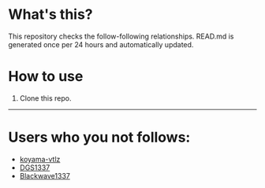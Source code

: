 # What's this?
This repository checks the follow-following relationships.
READ.md is generated once per 24 hours and automatically updated.
# How to use
1. Clone this repo.
 
 --- 
 
 # Users who you not follows: 
  
- [koyama-vtlz](https://github.com/koyama-vtlz/) 
- [DGS1337](https://github.com/DGS1337/) 
- [Blackwave1337](https://github.com/Blackwave1337/) 
